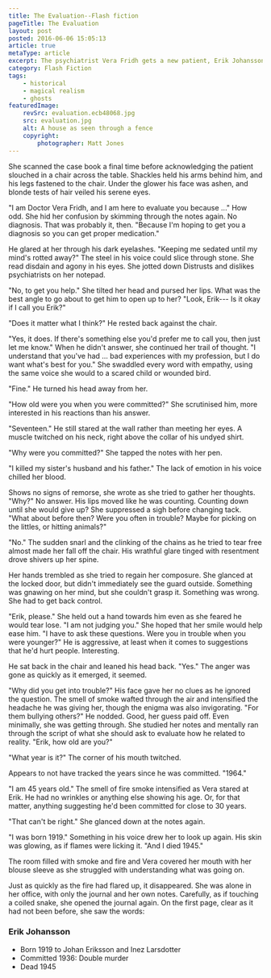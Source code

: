 ```yaml
---
title: The Evaluation--Flash fiction
pageTitle: The Evaluation
layout: post
posted: 2016-06-06 15:05:13
article: true
metaType: article
excerpt: The psychiatrist Vera Fridh gets a new patient, Erik Johansson, and tries to understand how she can help him despite himself and the danger he poses to both.
category: Flash Fiction
tags:
    - historical
    - magical realism
    - ghosts
featuredImage:
    revSrc: evaluation.ecb48068.jpg
    src: evaluation.jpg
    alt: A house as seen through a fence
    copyright:
        photographer: Matt Jones
---
```


She scanned the case book a final time before acknowledging the patient slouched in a chair across the table. Shackles held his arms behind him, and his legs fastened to the chair. Under the glower his face was ashen, and blonde tests of hair veiled his serene eyes.

"I am Doctor Vera Fridh, and I am here to evaluate you because ..." How odd. She hid her confusion by skimming through the notes again. No diagnosis. That was probably it, then. "Because I'm hoping to get you a diagnosis so you can get proper medication."

He glared at her through his dark eyelashes. "Keeping me sedated until my mind's rotted away?" The steel in his voice could slice through stone. She read disdain and agony in his eyes. She jotted down Distrusts and dislikes psychiatrists on her notepad.

"No, to get you help." She tilted her head and pursed her lips. What was the best angle to go about to get him to open up to her? "Look, Erik--- Is it okay if I call you Erik?"

"Does it matter what I think?" He rested back against the chair.

"Yes, it does. If there's something else you'd prefer me to call you, then just let me know." When he didn't answer, she continued her trail of thought. "I understand that you've had ... bad experiences with my profession, but I do want what's best for you." She swaddled every word with empathy, using the same voice she would to a scared child or wounded bird.

"Fine." He turned his head away from her.

"How old were you when you were committed?" She scrutinised him, more interested in his reactions than his answer.

"Seventeen." He still stared at the wall rather than meeting her eyes. A muscle twitched on his neck, right above the collar of his undyed shirt.

"Why were you committed?" She tapped the notes with her pen.

"I killed my sister's husband and his father." <span class="js-pullquote">The lack of emotion in his voice chilled her blood.</span>

Shows no signs of remorse, she wrote as she tried to gather her thoughts. "Why?" No answer. His lips moved like he was counting. Counting down until she would give up? She suppressed a sigh before changing tack. "What about before then? Were you often in trouble? Maybe for picking on the littles, or hitting animals?"

"No." The sudden snarl and the clinking of the chains as he tried to tear free almost made her fall off the chair. His wrathful glare tinged with resentment drove shivers up her spine.

Her hands trembled as she tried to regain her composure. She glanced at the locked door, but didn't immediately see the guard outside. Something was gnawing on her mind, but she couldn't grasp it. Something was wrong. She had to get back control.

"Erik, please." She held out a hand towards him even as she feared he would tear lose. "I am not judging you." She hoped that her smile would help ease him. "I have to ask these questions. Were you in trouble when you were younger?" He is aggressive, at least when it comes to suggestions that he'd hurt people. Interesting.

He sat back in the chair and leaned his head back. "Yes." The anger was gone as quickly as it emerged, it seemed.

"Why did you get into trouble?" His face gave her no clues as he ignored the question. The smell of smoke wafted through the air and intensified the headache he was giving her, though the enigma was also invigorating. "For them bullying others?" He nodded. Good, her guess paid off. Even minimally, she was getting through. She studied her notes and mentally ran through the script of what she should ask to evaluate how he related to reality. "Erik, how old are you?"

"What year is it?" The corner of his mouth twitched.

Appears to not have tracked the years since he was committed. "1964."

"I am 45 years old." The smell of fire smoke intensified as Vera stared at Erik. He had no wrinkles or anything else showing his age. Or, for that matter, anything suggesting he'd been committed for close to 30 years.

"That can't be right." She glanced down at the notes again.

"I was born 1919." Something in his voice drew her to look up again. His skin was glowing, as if flames were licking it. "And I died 1945."

The room filled with smoke and fire and Vera covered her mouth with her blouse sleeve as she struggled with understanding what was going on.

Just as quickly as the fire had flared up, it disappeared. She was alone in her office, with only the journal and her own notes. Carefully, as if touching a coiled snake, she opened the journal again. On the first page, clear as it had not been before, she saw the words:


### Erik Johansson

* Born 1919 to Johan Eriksson and Inez Larsdotter
* Committed 1936: Double murder
* Dead 1945
